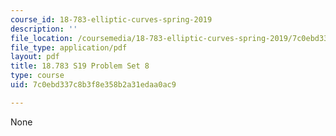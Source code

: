 ```yaml
---
course_id: 18-783-elliptic-curves-spring-2019
description: ''
file_location: /coursemedia/18-783-elliptic-curves-spring-2019/7c0ebd337c8b3f8e358b2a31edaa0ac9_MIT18_783S19_pset8.pdf
file_type: application/pdf
layout: pdf
title: 18.783 S19 Problem Set 8
type: course
uid: 7c0ebd337c8b3f8e358b2a31edaa0ac9

---
```

None